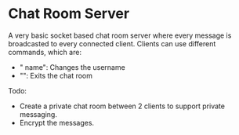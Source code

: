 # Chat Room Server

A very basic socket based chat room server where every message is broadcasted to every connected client.
Clients can use different commands, which are:
  - "<cn> name": Changes the username
  - "<exit>": Exits the chat room

Todo:
  - Create a private chat room between 2 clients to support private messaging.
  - Encrypt the messages.
